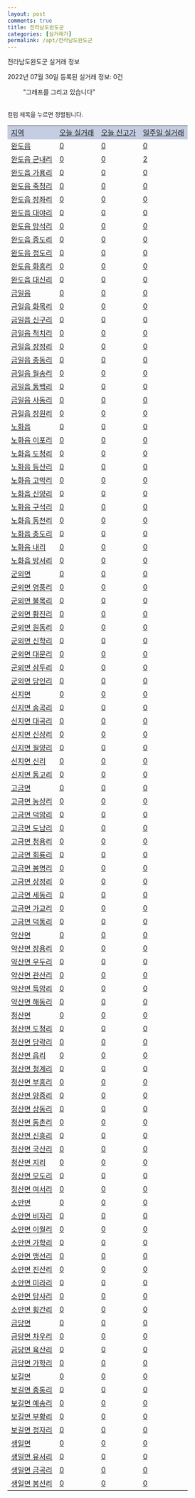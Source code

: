 ```yaml
---
layout: post
comments: true
title: 전라남도완도군
categories: [실거래가]
permalink: /apt/전라남도완도군
---
```


전라남도완도군 실거래 정보

2022년 07월 30일 등록된 실거래 정보: 0건

<!--<script async src="https://pagead2.googlesyndication.com/pagead/js/adsbygoogle.js?client=ca-pub-3485438051770037"
 crossorigin="anonymous"></script>-->

<script type="text/javascript">
  google.charts.load('current', {'packages':['corechart']});
  google.charts.setOnLoadCallback(drawChart);

  function drawChart() {
    var data = google.visualization.arrayToDataTable([['거래일', '매매', '전월세', '전매'], ['21-01', 0, 0, 1], ['21-02', 7, 2, 0], ['21-03', 1, 0, 0], ['21-04', 1, 0, 0], ['21-05', 1, 0, 0], ['21-06', 0, 1, 0], ['21-07', 3, 2, 0], ['21-08', 7, 1, 1], ['21-09', 6, 2, 2], ['21-10', 11, 1, 0], ['21-11', 6, 1, 1], ['21-12', 10, 0, 1], ['22-01', 2, 1, 1], ['22-02', 6, 2, 1], ['22-03', 7, 3, 0], ['22-04', 7, 2, 0], ['22-05', 5, 0, 0], ['22-06', 4, 3, 0], ['22-07', 4, 5, 0]]);

    var options = {
      title: '최근 1년간 유형별 거래량 추이',
      legend: { position: 'bottom' }
    };

    setTimeout(function() {
        var chart = new google.visualization.LineChart(document.getElementById('columnchart_material'));
        chart.draw(data, (options));
        document.getElementById('loading').style.display = 'none';
        var dayLabel = (new Date()).getDay();
        if (dayLabel < 2) {
            sorttable.innerSortFunction.apply(document.getElementById('week'), []);
            sorttable.innerSortFunction.apply(document.getElementById('week'), []);        
        }
        else {
            sorttable.innerSortFunction.apply(document.getElementById('today'), []);
            sorttable.innerSortFunction.apply(document.getElementById('today'), []);
        }
    }, 200);

  }
</script>

<div id="loading" style="z-index:20; display: block; margin-left: 35px">"그래프를 그리고 있습니다"</div>
<div id="columnchart_material" style="width: 95%; margin-left: -35px; display: block"></div>
<!--<div style="width: 95%; margin-left: -35px; display: block">
      <script async src="https://pagead2.googlesyndication.com/pagead/js/adsbygoogle.js?client=ca-pub-3485438051770037"
          crossorigin="anonymous"></script>
      <ins class="adsbygoogle"
          style="display:block"
          data-ad-format="fluid"
          data-ad-layout-key="-fb+5w+4e-db+86"
          data-ad-client="ca-pub-3485438051770037"
          data-ad-slot="1827090281"></ins>
      <script>
          (adsbygoogle = window.adsbygoogle || []).push({});
      </script>
</div>-->
<br>

<font size='small' style='font-size: small;'>컬럼 제목을 누르면 정렬됩니다.</font>
<table class="sortable">
  <tr style='background-color: rgba(114, 132, 186,0.4);'>
    <td id="region"><a href="#">지역</a></td>
    <td id="today"><a href="#">오늘 실거래</a></td>
    <td id="today_new"><a href="#">오늘 신고가</a></td>
    <td id="week"><a href="#">일주일 실거래</a></td>
  </tr>

  
  <tr class="item">
    <td><a href="전라남도완도군완도읍">완도읍</a></td>
    <td><a href="전라남도완도군완도읍">0</a></td>
    <td><a href="전라남도완도군완도읍">0</a></td>
    <td><a href="전라남도완도군완도읍">0</a></td>
  </tr>
    

  <tr class="item">
    <td><a href="전라남도완도군완도읍군내리">완도읍 군내리</a></td>
    <td><a href="전라남도완도군완도읍군내리">0</a></td>
    <td><a href="전라남도완도군완도읍군내리">0</a></td>
    <td><a href="전라남도완도군완도읍군내리">2</a></td>
  </tr>
    

  <tr class="item">
    <td><a href="전라남도완도군완도읍가용리">완도읍 가용리</a></td>
    <td><a href="전라남도완도군완도읍가용리">0</a></td>
    <td><a href="전라남도완도군완도읍가용리">0</a></td>
    <td><a href="전라남도완도군완도읍가용리">0</a></td>
  </tr>
    

  <tr class="item">
    <td><a href="전라남도완도군완도읍죽청리">완도읍 죽청리</a></td>
    <td><a href="전라남도완도군완도읍죽청리">0</a></td>
    <td><a href="전라남도완도군완도읍죽청리">0</a></td>
    <td><a href="전라남도완도군완도읍죽청리">0</a></td>
  </tr>
    

  <tr class="item">
    <td><a href="전라남도완도군완도읍장좌리">완도읍 장좌리</a></td>
    <td><a href="전라남도완도군완도읍장좌리">0</a></td>
    <td><a href="전라남도완도군완도읍장좌리">0</a></td>
    <td><a href="전라남도완도군완도읍장좌리">0</a></td>
  </tr>
    

  <tr class="item">
    <td><a href="전라남도완도군완도읍대야리">완도읍 대야리</a></td>
    <td><a href="전라남도완도군완도읍대야리">0</a></td>
    <td><a href="전라남도완도군완도읍대야리">0</a></td>
    <td><a href="전라남도완도군완도읍대야리">0</a></td>
  </tr>
    

  <tr class="item">
    <td><a href="전라남도완도군완도읍망석리">완도읍 망석리</a></td>
    <td><a href="전라남도완도군완도읍망석리">0</a></td>
    <td><a href="전라남도완도군완도읍망석리">0</a></td>
    <td><a href="전라남도완도군완도읍망석리">0</a></td>
  </tr>
    

  <tr class="item">
    <td><a href="전라남도완도군완도읍중도리">완도읍 중도리</a></td>
    <td><a href="전라남도완도군완도읍중도리">0</a></td>
    <td><a href="전라남도완도군완도읍중도리">0</a></td>
    <td><a href="전라남도완도군완도읍중도리">0</a></td>
  </tr>
    

  <tr class="item">
    <td><a href="전라남도완도군완도읍정도리">완도읍 정도리</a></td>
    <td><a href="전라남도완도군완도읍정도리">0</a></td>
    <td><a href="전라남도완도군완도읍정도리">0</a></td>
    <td><a href="전라남도완도군완도읍정도리">0</a></td>
  </tr>
    

  <tr class="item">
    <td><a href="전라남도완도군완도읍화흥리">완도읍 화흥리</a></td>
    <td><a href="전라남도완도군완도읍화흥리">0</a></td>
    <td><a href="전라남도완도군완도읍화흥리">0</a></td>
    <td><a href="전라남도완도군완도읍화흥리">0</a></td>
  </tr>
    

  <tr class="item">
    <td><a href="전라남도완도군완도읍대신리">완도읍 대신리</a></td>
    <td><a href="전라남도완도군완도읍대신리">0</a></td>
    <td><a href="전라남도완도군완도읍대신리">0</a></td>
    <td><a href="전라남도완도군완도읍대신리">0</a></td>
  </tr>
    

  <tr class="item">
    <td><a href="전라남도완도군금일읍">금일읍</a></td>
    <td><a href="전라남도완도군금일읍">0</a></td>
    <td><a href="전라남도완도군금일읍">0</a></td>
    <td><a href="전라남도완도군금일읍">0</a></td>
  </tr>
    

  <tr class="item">
    <td><a href="전라남도완도군금일읍화목리">금일읍 화목리</a></td>
    <td><a href="전라남도완도군금일읍화목리">0</a></td>
    <td><a href="전라남도완도군금일읍화목리">0</a></td>
    <td><a href="전라남도완도군금일읍화목리">0</a></td>
  </tr>
    

  <tr class="item">
    <td><a href="전라남도완도군금일읍신구리">금일읍 신구리</a></td>
    <td><a href="전라남도완도군금일읍신구리">0</a></td>
    <td><a href="전라남도완도군금일읍신구리">0</a></td>
    <td><a href="전라남도완도군금일읍신구리">0</a></td>
  </tr>
    

  <tr class="item">
    <td><a href="전라남도완도군금일읍척치리">금일읍 척치리</a></td>
    <td><a href="전라남도완도군금일읍척치리">0</a></td>
    <td><a href="전라남도완도군금일읍척치리">0</a></td>
    <td><a href="전라남도완도군금일읍척치리">0</a></td>
  </tr>
    

  <tr class="item">
    <td><a href="전라남도완도군금일읍장정리">금일읍 장정리</a></td>
    <td><a href="전라남도완도군금일읍장정리">0</a></td>
    <td><a href="전라남도완도군금일읍장정리">0</a></td>
    <td><a href="전라남도완도군금일읍장정리">0</a></td>
  </tr>
    

  <tr class="item">
    <td><a href="전라남도완도군금일읍충동리">금일읍 충동리</a></td>
    <td><a href="전라남도완도군금일읍충동리">0</a></td>
    <td><a href="전라남도완도군금일읍충동리">0</a></td>
    <td><a href="전라남도완도군금일읍충동리">0</a></td>
  </tr>
    

  <tr class="item">
    <td><a href="전라남도완도군금일읍월송리">금일읍 월송리</a></td>
    <td><a href="전라남도완도군금일읍월송리">0</a></td>
    <td><a href="전라남도완도군금일읍월송리">0</a></td>
    <td><a href="전라남도완도군금일읍월송리">0</a></td>
  </tr>
    

  <tr class="item">
    <td><a href="전라남도완도군금일읍동백리">금일읍 동백리</a></td>
    <td><a href="전라남도완도군금일읍동백리">0</a></td>
    <td><a href="전라남도완도군금일읍동백리">0</a></td>
    <td><a href="전라남도완도군금일읍동백리">0</a></td>
  </tr>
    

  <tr class="item">
    <td><a href="전라남도완도군금일읍사동리">금일읍 사동리</a></td>
    <td><a href="전라남도완도군금일읍사동리">0</a></td>
    <td><a href="전라남도완도군금일읍사동리">0</a></td>
    <td><a href="전라남도완도군금일읍사동리">0</a></td>
  </tr>
    

  <tr class="item">
    <td><a href="전라남도완도군금일읍장원리">금일읍 장원리</a></td>
    <td><a href="전라남도완도군금일읍장원리">0</a></td>
    <td><a href="전라남도완도군금일읍장원리">0</a></td>
    <td><a href="전라남도완도군금일읍장원리">0</a></td>
  </tr>
    

  <tr class="item">
    <td><a href="전라남도완도군노화읍">노화읍</a></td>
    <td><a href="전라남도완도군노화읍">0</a></td>
    <td><a href="전라남도완도군노화읍">0</a></td>
    <td><a href="전라남도완도군노화읍">0</a></td>
  </tr>
    

  <tr class="item">
    <td><a href="전라남도완도군노화읍이포리">노화읍 이포리</a></td>
    <td><a href="전라남도완도군노화읍이포리">0</a></td>
    <td><a href="전라남도완도군노화읍이포리">0</a></td>
    <td><a href="전라남도완도군노화읍이포리">0</a></td>
  </tr>
    

  <tr class="item">
    <td><a href="전라남도완도군노화읍도청리">노화읍 도청리</a></td>
    <td><a href="전라남도완도군노화읍도청리">0</a></td>
    <td><a href="전라남도완도군노화읍도청리">0</a></td>
    <td><a href="전라남도완도군노화읍도청리">0</a></td>
  </tr>
    

  <tr class="item">
    <td><a href="전라남도완도군노화읍등산리">노화읍 등산리</a></td>
    <td><a href="전라남도완도군노화읍등산리">0</a></td>
    <td><a href="전라남도완도군노화읍등산리">0</a></td>
    <td><a href="전라남도완도군노화읍등산리">0</a></td>
  </tr>
    

  <tr class="item">
    <td><a href="전라남도완도군노화읍고막리">노화읍 고막리</a></td>
    <td><a href="전라남도완도군노화읍고막리">0</a></td>
    <td><a href="전라남도완도군노화읍고막리">0</a></td>
    <td><a href="전라남도완도군노화읍고막리">0</a></td>
  </tr>
    

  <tr class="item">
    <td><a href="전라남도완도군노화읍신양리">노화읍 신양리</a></td>
    <td><a href="전라남도완도군노화읍신양리">0</a></td>
    <td><a href="전라남도완도군노화읍신양리">0</a></td>
    <td><a href="전라남도완도군노화읍신양리">0</a></td>
  </tr>
    

  <tr class="item">
    <td><a href="전라남도완도군노화읍구석리">노화읍 구석리</a></td>
    <td><a href="전라남도완도군노화읍구석리">0</a></td>
    <td><a href="전라남도완도군노화읍구석리">0</a></td>
    <td><a href="전라남도완도군노화읍구석리">0</a></td>
  </tr>
    

  <tr class="item">
    <td><a href="전라남도완도군노화읍동천리">노화읍 동천리</a></td>
    <td><a href="전라남도완도군노화읍동천리">0</a></td>
    <td><a href="전라남도완도군노화읍동천리">0</a></td>
    <td><a href="전라남도완도군노화읍동천리">0</a></td>
  </tr>
    

  <tr class="item">
    <td><a href="전라남도완도군노화읍충도리">노화읍 충도리</a></td>
    <td><a href="전라남도완도군노화읍충도리">0</a></td>
    <td><a href="전라남도완도군노화읍충도리">0</a></td>
    <td><a href="전라남도완도군노화읍충도리">0</a></td>
  </tr>
    

  <tr class="item">
    <td><a href="전라남도완도군노화읍내리">노화읍 내리</a></td>
    <td><a href="전라남도완도군노화읍내리">0</a></td>
    <td><a href="전라남도완도군노화읍내리">0</a></td>
    <td><a href="전라남도완도군노화읍내리">0</a></td>
  </tr>
    

  <tr class="item">
    <td><a href="전라남도완도군노화읍방서리">노화읍 방서리</a></td>
    <td><a href="전라남도완도군노화읍방서리">0</a></td>
    <td><a href="전라남도완도군노화읍방서리">0</a></td>
    <td><a href="전라남도완도군노화읍방서리">0</a></td>
  </tr>
    

  <tr class="item">
    <td><a href="전라남도완도군군외면">군외면</a></td>
    <td><a href="전라남도완도군군외면">0</a></td>
    <td><a href="전라남도완도군군외면">0</a></td>
    <td><a href="전라남도완도군군외면">0</a></td>
  </tr>
    

  <tr class="item">
    <td><a href="전라남도완도군군외면영풍리">군외면 영풍리</a></td>
    <td><a href="전라남도완도군군외면영풍리">0</a></td>
    <td><a href="전라남도완도군군외면영풍리">0</a></td>
    <td><a href="전라남도완도군군외면영풍리">0</a></td>
  </tr>
    

  <tr class="item">
    <td><a href="전라남도완도군군외면불목리">군외면 불목리</a></td>
    <td><a href="전라남도완도군군외면불목리">0</a></td>
    <td><a href="전라남도완도군군외면불목리">0</a></td>
    <td><a href="전라남도완도군군외면불목리">0</a></td>
  </tr>
    

  <tr class="item">
    <td><a href="전라남도완도군군외면황진리">군외면 황진리</a></td>
    <td><a href="전라남도완도군군외면황진리">0</a></td>
    <td><a href="전라남도완도군군외면황진리">0</a></td>
    <td><a href="전라남도완도군군외면황진리">0</a></td>
  </tr>
    

  <tr class="item">
    <td><a href="전라남도완도군군외면원동리">군외면 원동리</a></td>
    <td><a href="전라남도완도군군외면원동리">0</a></td>
    <td><a href="전라남도완도군군외면원동리">0</a></td>
    <td><a href="전라남도완도군군외면원동리">0</a></td>
  </tr>
    

  <tr class="item">
    <td><a href="전라남도완도군군외면신학리">군외면 신학리</a></td>
    <td><a href="전라남도완도군군외면신학리">0</a></td>
    <td><a href="전라남도완도군군외면신학리">0</a></td>
    <td><a href="전라남도완도군군외면신학리">0</a></td>
  </tr>
    

  <tr class="item">
    <td><a href="전라남도완도군군외면대문리">군외면 대문리</a></td>
    <td><a href="전라남도완도군군외면대문리">0</a></td>
    <td><a href="전라남도완도군군외면대문리">0</a></td>
    <td><a href="전라남도완도군군외면대문리">0</a></td>
  </tr>
    

  <tr class="item">
    <td><a href="전라남도완도군군외면삼두리">군외면 삼두리</a></td>
    <td><a href="전라남도완도군군외면삼두리">0</a></td>
    <td><a href="전라남도완도군군외면삼두리">0</a></td>
    <td><a href="전라남도완도군군외면삼두리">0</a></td>
  </tr>
    

  <tr class="item">
    <td><a href="전라남도완도군군외면당인리">군외면 당인리</a></td>
    <td><a href="전라남도완도군군외면당인리">0</a></td>
    <td><a href="전라남도완도군군외면당인리">0</a></td>
    <td><a href="전라남도완도군군외면당인리">0</a></td>
  </tr>
    

  <tr class="item">
    <td><a href="전라남도완도군신지면">신지면</a></td>
    <td><a href="전라남도완도군신지면">0</a></td>
    <td><a href="전라남도완도군신지면">0</a></td>
    <td><a href="전라남도완도군신지면">0</a></td>
  </tr>
    

  <tr class="item">
    <td><a href="전라남도완도군신지면송곡리">신지면 송곡리</a></td>
    <td><a href="전라남도완도군신지면송곡리">0</a></td>
    <td><a href="전라남도완도군신지면송곡리">0</a></td>
    <td><a href="전라남도완도군신지면송곡리">0</a></td>
  </tr>
    

  <tr class="item">
    <td><a href="전라남도완도군신지면대곡리">신지면 대곡리</a></td>
    <td><a href="전라남도완도군신지면대곡리">0</a></td>
    <td><a href="전라남도완도군신지면대곡리">0</a></td>
    <td><a href="전라남도완도군신지면대곡리">0</a></td>
  </tr>
    

  <tr class="item">
    <td><a href="전라남도완도군신지면신상리">신지면 신상리</a></td>
    <td><a href="전라남도완도군신지면신상리">0</a></td>
    <td><a href="전라남도완도군신지면신상리">0</a></td>
    <td><a href="전라남도완도군신지면신상리">0</a></td>
  </tr>
    

  <tr class="item">
    <td><a href="전라남도완도군신지면월양리">신지면 월양리</a></td>
    <td><a href="전라남도완도군신지면월양리">0</a></td>
    <td><a href="전라남도완도군신지면월양리">0</a></td>
    <td><a href="전라남도완도군신지면월양리">0</a></td>
  </tr>
    

  <tr class="item">
    <td><a href="전라남도완도군신지면신리">신지면 신리</a></td>
    <td><a href="전라남도완도군신지면신리">0</a></td>
    <td><a href="전라남도완도군신지면신리">0</a></td>
    <td><a href="전라남도완도군신지면신리">0</a></td>
  </tr>
    

  <tr class="item">
    <td><a href="전라남도완도군신지면동고리">신지면 동고리</a></td>
    <td><a href="전라남도완도군신지면동고리">0</a></td>
    <td><a href="전라남도완도군신지면동고리">0</a></td>
    <td><a href="전라남도완도군신지면동고리">0</a></td>
  </tr>
    

  <tr class="item">
    <td><a href="전라남도완도군고금면">고금면</a></td>
    <td><a href="전라남도완도군고금면">0</a></td>
    <td><a href="전라남도완도군고금면">0</a></td>
    <td><a href="전라남도완도군고금면">0</a></td>
  </tr>
    

  <tr class="item">
    <td><a href="전라남도완도군고금면농상리">고금면 농상리</a></td>
    <td><a href="전라남도완도군고금면농상리">0</a></td>
    <td><a href="전라남도완도군고금면농상리">0</a></td>
    <td><a href="전라남도완도군고금면농상리">0</a></td>
  </tr>
    

  <tr class="item">
    <td><a href="전라남도완도군고금면덕암리">고금면 덕암리</a></td>
    <td><a href="전라남도완도군고금면덕암리">0</a></td>
    <td><a href="전라남도완도군고금면덕암리">0</a></td>
    <td><a href="전라남도완도군고금면덕암리">0</a></td>
  </tr>
    

  <tr class="item">
    <td><a href="전라남도완도군고금면도남리">고금면 도남리</a></td>
    <td><a href="전라남도완도군고금면도남리">0</a></td>
    <td><a href="전라남도완도군고금면도남리">0</a></td>
    <td><a href="전라남도완도군고금면도남리">0</a></td>
  </tr>
    

  <tr class="item">
    <td><a href="전라남도완도군고금면청용리">고금면 청용리</a></td>
    <td><a href="전라남도완도군고금면청용리">0</a></td>
    <td><a href="전라남도완도군고금면청용리">0</a></td>
    <td><a href="전라남도완도군고금면청용리">0</a></td>
  </tr>
    

  <tr class="item">
    <td><a href="전라남도완도군고금면회룡리">고금면 회룡리</a></td>
    <td><a href="전라남도완도군고금면회룡리">0</a></td>
    <td><a href="전라남도완도군고금면회룡리">0</a></td>
    <td><a href="전라남도완도군고금면회룡리">0</a></td>
  </tr>
    

  <tr class="item">
    <td><a href="전라남도완도군고금면봉명리">고금면 봉명리</a></td>
    <td><a href="전라남도완도군고금면봉명리">0</a></td>
    <td><a href="전라남도완도군고금면봉명리">0</a></td>
    <td><a href="전라남도완도군고금면봉명리">0</a></td>
  </tr>
    

  <tr class="item">
    <td><a href="전라남도완도군고금면상정리">고금면 상정리</a></td>
    <td><a href="전라남도완도군고금면상정리">0</a></td>
    <td><a href="전라남도완도군고금면상정리">0</a></td>
    <td><a href="전라남도완도군고금면상정리">0</a></td>
  </tr>
    

  <tr class="item">
    <td><a href="전라남도완도군고금면세동리">고금면 세동리</a></td>
    <td><a href="전라남도완도군고금면세동리">0</a></td>
    <td><a href="전라남도완도군고금면세동리">0</a></td>
    <td><a href="전라남도완도군고금면세동리">0</a></td>
  </tr>
    

  <tr class="item">
    <td><a href="전라남도완도군고금면가교리">고금면 가교리</a></td>
    <td><a href="전라남도완도군고금면가교리">0</a></td>
    <td><a href="전라남도완도군고금면가교리">0</a></td>
    <td><a href="전라남도완도군고금면가교리">0</a></td>
  </tr>
    

  <tr class="item">
    <td><a href="전라남도완도군고금면덕동리">고금면 덕동리</a></td>
    <td><a href="전라남도완도군고금면덕동리">0</a></td>
    <td><a href="전라남도완도군고금면덕동리">0</a></td>
    <td><a href="전라남도완도군고금면덕동리">0</a></td>
  </tr>
    

  <tr class="item">
    <td><a href="전라남도완도군약산면">약산면</a></td>
    <td><a href="전라남도완도군약산면">0</a></td>
    <td><a href="전라남도완도군약산면">0</a></td>
    <td><a href="전라남도완도군약산면">0</a></td>
  </tr>
    

  <tr class="item">
    <td><a href="전라남도완도군약산면장용리">약산면 장용리</a></td>
    <td><a href="전라남도완도군약산면장용리">0</a></td>
    <td><a href="전라남도완도군약산면장용리">0</a></td>
    <td><a href="전라남도완도군약산면장용리">0</a></td>
  </tr>
    

  <tr class="item">
    <td><a href="전라남도완도군약산면우두리">약산면 우두리</a></td>
    <td><a href="전라남도완도군약산면우두리">0</a></td>
    <td><a href="전라남도완도군약산면우두리">0</a></td>
    <td><a href="전라남도완도군약산면우두리">0</a></td>
  </tr>
    

  <tr class="item">
    <td><a href="전라남도완도군약산면관산리">약산면 관산리</a></td>
    <td><a href="전라남도완도군약산면관산리">0</a></td>
    <td><a href="전라남도완도군약산면관산리">0</a></td>
    <td><a href="전라남도완도군약산면관산리">0</a></td>
  </tr>
    

  <tr class="item">
    <td><a href="전라남도완도군약산면득암리">약산면 득암리</a></td>
    <td><a href="전라남도완도군약산면득암리">0</a></td>
    <td><a href="전라남도완도군약산면득암리">0</a></td>
    <td><a href="전라남도완도군약산면득암리">0</a></td>
  </tr>
    

  <tr class="item">
    <td><a href="전라남도완도군약산면해동리">약산면 해동리</a></td>
    <td><a href="전라남도완도군약산면해동리">0</a></td>
    <td><a href="전라남도완도군약산면해동리">0</a></td>
    <td><a href="전라남도완도군약산면해동리">0</a></td>
  </tr>
    

  <tr class="item">
    <td><a href="전라남도완도군청산면">청산면</a></td>
    <td><a href="전라남도완도군청산면">0</a></td>
    <td><a href="전라남도완도군청산면">0</a></td>
    <td><a href="전라남도완도군청산면">0</a></td>
  </tr>
    

  <tr class="item">
    <td><a href="전라남도완도군청산면도청리">청산면 도청리</a></td>
    <td><a href="전라남도완도군청산면도청리">0</a></td>
    <td><a href="전라남도완도군청산면도청리">0</a></td>
    <td><a href="전라남도완도군청산면도청리">0</a></td>
  </tr>
    

  <tr class="item">
    <td><a href="전라남도완도군청산면당락리">청산면 당락리</a></td>
    <td><a href="전라남도완도군청산면당락리">0</a></td>
    <td><a href="전라남도완도군청산면당락리">0</a></td>
    <td><a href="전라남도완도군청산면당락리">0</a></td>
  </tr>
    

  <tr class="item">
    <td><a href="전라남도완도군청산면읍리">청산면 읍리</a></td>
    <td><a href="전라남도완도군청산면읍리">0</a></td>
    <td><a href="전라남도완도군청산면읍리">0</a></td>
    <td><a href="전라남도완도군청산면읍리">0</a></td>
  </tr>
    

  <tr class="item">
    <td><a href="전라남도완도군청산면청계리">청산면 청계리</a></td>
    <td><a href="전라남도완도군청산면청계리">0</a></td>
    <td><a href="전라남도완도군청산면청계리">0</a></td>
    <td><a href="전라남도완도군청산면청계리">0</a></td>
  </tr>
    

  <tr class="item">
    <td><a href="전라남도완도군청산면부흥리">청산면 부흥리</a></td>
    <td><a href="전라남도완도군청산면부흥리">0</a></td>
    <td><a href="전라남도완도군청산면부흥리">0</a></td>
    <td><a href="전라남도완도군청산면부흥리">0</a></td>
  </tr>
    

  <tr class="item">
    <td><a href="전라남도완도군청산면양중리">청산면 양중리</a></td>
    <td><a href="전라남도완도군청산면양중리">0</a></td>
    <td><a href="전라남도완도군청산면양중리">0</a></td>
    <td><a href="전라남도완도군청산면양중리">0</a></td>
  </tr>
    

  <tr class="item">
    <td><a href="전라남도완도군청산면상동리">청산면 상동리</a></td>
    <td><a href="전라남도완도군청산면상동리">0</a></td>
    <td><a href="전라남도완도군청산면상동리">0</a></td>
    <td><a href="전라남도완도군청산면상동리">0</a></td>
  </tr>
    

  <tr class="item">
    <td><a href="전라남도완도군청산면동촌리">청산면 동촌리</a></td>
    <td><a href="전라남도완도군청산면동촌리">0</a></td>
    <td><a href="전라남도완도군청산면동촌리">0</a></td>
    <td><a href="전라남도완도군청산면동촌리">0</a></td>
  </tr>
    

  <tr class="item">
    <td><a href="전라남도완도군청산면신흥리">청산면 신흥리</a></td>
    <td><a href="전라남도완도군청산면신흥리">0</a></td>
    <td><a href="전라남도완도군청산면신흥리">0</a></td>
    <td><a href="전라남도완도군청산면신흥리">0</a></td>
  </tr>
    

  <tr class="item">
    <td><a href="전라남도완도군청산면국산리">청산면 국산리</a></td>
    <td><a href="전라남도완도군청산면국산리">0</a></td>
    <td><a href="전라남도완도군청산면국산리">0</a></td>
    <td><a href="전라남도완도군청산면국산리">0</a></td>
  </tr>
    

  <tr class="item">
    <td><a href="전라남도완도군청산면지리">청산면 지리</a></td>
    <td><a href="전라남도완도군청산면지리">0</a></td>
    <td><a href="전라남도완도군청산면지리">0</a></td>
    <td><a href="전라남도완도군청산면지리">0</a></td>
  </tr>
    

  <tr class="item">
    <td><a href="전라남도완도군청산면모도리">청산면 모도리</a></td>
    <td><a href="전라남도완도군청산면모도리">0</a></td>
    <td><a href="전라남도완도군청산면모도리">0</a></td>
    <td><a href="전라남도완도군청산면모도리">0</a></td>
  </tr>
    

  <tr class="item">
    <td><a href="전라남도완도군청산면여서리">청산면 여서리</a></td>
    <td><a href="전라남도완도군청산면여서리">0</a></td>
    <td><a href="전라남도완도군청산면여서리">0</a></td>
    <td><a href="전라남도완도군청산면여서리">0</a></td>
  </tr>
    

  <tr class="item">
    <td><a href="전라남도완도군소안면">소안면</a></td>
    <td><a href="전라남도완도군소안면">0</a></td>
    <td><a href="전라남도완도군소안면">0</a></td>
    <td><a href="전라남도완도군소안면">0</a></td>
  </tr>
    

  <tr class="item">
    <td><a href="전라남도완도군소안면비자리">소안면 비자리</a></td>
    <td><a href="전라남도완도군소안면비자리">0</a></td>
    <td><a href="전라남도완도군소안면비자리">0</a></td>
    <td><a href="전라남도완도군소안면비자리">0</a></td>
  </tr>
    

  <tr class="item">
    <td><a href="전라남도완도군소안면이월리">소안면 이월리</a></td>
    <td><a href="전라남도완도군소안면이월리">0</a></td>
    <td><a href="전라남도완도군소안면이월리">0</a></td>
    <td><a href="전라남도완도군소안면이월리">0</a></td>
  </tr>
    

  <tr class="item">
    <td><a href="전라남도완도군소안면가학리">소안면 가학리</a></td>
    <td><a href="전라남도완도군소안면가학리">0</a></td>
    <td><a href="전라남도완도군소안면가학리">0</a></td>
    <td><a href="전라남도완도군소안면가학리">0</a></td>
  </tr>
    

  <tr class="item">
    <td><a href="전라남도완도군소안면맹선리">소안면 맹선리</a></td>
    <td><a href="전라남도완도군소안면맹선리">0</a></td>
    <td><a href="전라남도완도군소안면맹선리">0</a></td>
    <td><a href="전라남도완도군소안면맹선리">0</a></td>
  </tr>
    

  <tr class="item">
    <td><a href="전라남도완도군소안면진산리">소안면 진산리</a></td>
    <td><a href="전라남도완도군소안면진산리">0</a></td>
    <td><a href="전라남도완도군소안면진산리">0</a></td>
    <td><a href="전라남도완도군소안면진산리">0</a></td>
  </tr>
    

  <tr class="item">
    <td><a href="전라남도완도군소안면미라리">소안면 미라리</a></td>
    <td><a href="전라남도완도군소안면미라리">0</a></td>
    <td><a href="전라남도완도군소안면미라리">0</a></td>
    <td><a href="전라남도완도군소안면미라리">0</a></td>
  </tr>
    

  <tr class="item">
    <td><a href="전라남도완도군소안면당사리">소안면 당사리</a></td>
    <td><a href="전라남도완도군소안면당사리">0</a></td>
    <td><a href="전라남도완도군소안면당사리">0</a></td>
    <td><a href="전라남도완도군소안면당사리">0</a></td>
  </tr>
    

  <tr class="item">
    <td><a href="전라남도완도군소안면횡간리">소안면 횡간리</a></td>
    <td><a href="전라남도완도군소안면횡간리">0</a></td>
    <td><a href="전라남도완도군소안면횡간리">0</a></td>
    <td><a href="전라남도완도군소안면횡간리">0</a></td>
  </tr>
    

  <tr class="item">
    <td><a href="전라남도완도군금당면">금당면</a></td>
    <td><a href="전라남도완도군금당면">0</a></td>
    <td><a href="전라남도완도군금당면">0</a></td>
    <td><a href="전라남도완도군금당면">0</a></td>
  </tr>
    

  <tr class="item">
    <td><a href="전라남도완도군금당면차우리">금당면 차우리</a></td>
    <td><a href="전라남도완도군금당면차우리">0</a></td>
    <td><a href="전라남도완도군금당면차우리">0</a></td>
    <td><a href="전라남도완도군금당면차우리">0</a></td>
  </tr>
    

  <tr class="item">
    <td><a href="전라남도완도군금당면육산리">금당면 육산리</a></td>
    <td><a href="전라남도완도군금당면육산리">0</a></td>
    <td><a href="전라남도완도군금당면육산리">0</a></td>
    <td><a href="전라남도완도군금당면육산리">0</a></td>
  </tr>
    

  <tr class="item">
    <td><a href="전라남도완도군금당면가학리">금당면 가학리</a></td>
    <td><a href="전라남도완도군금당면가학리">0</a></td>
    <td><a href="전라남도완도군금당면가학리">0</a></td>
    <td><a href="전라남도완도군금당면가학리">0</a></td>
  </tr>
    

  <tr class="item">
    <td><a href="전라남도완도군보길면">보길면</a></td>
    <td><a href="전라남도완도군보길면">0</a></td>
    <td><a href="전라남도완도군보길면">0</a></td>
    <td><a href="전라남도완도군보길면">0</a></td>
  </tr>
    

  <tr class="item">
    <td><a href="전라남도완도군보길면중통리">보길면 중통리</a></td>
    <td><a href="전라남도완도군보길면중통리">0</a></td>
    <td><a href="전라남도완도군보길면중통리">0</a></td>
    <td><a href="전라남도완도군보길면중통리">0</a></td>
  </tr>
    

  <tr class="item">
    <td><a href="전라남도완도군보길면예송리">보길면 예송리</a></td>
    <td><a href="전라남도완도군보길면예송리">0</a></td>
    <td><a href="전라남도완도군보길면예송리">0</a></td>
    <td><a href="전라남도완도군보길면예송리">0</a></td>
  </tr>
    

  <tr class="item">
    <td><a href="전라남도완도군보길면부황리">보길면 부황리</a></td>
    <td><a href="전라남도완도군보길면부황리">0</a></td>
    <td><a href="전라남도완도군보길면부황리">0</a></td>
    <td><a href="전라남도완도군보길면부황리">0</a></td>
  </tr>
    

  <tr class="item">
    <td><a href="전라남도완도군보길면정자리">보길면 정자리</a></td>
    <td><a href="전라남도완도군보길면정자리">0</a></td>
    <td><a href="전라남도완도군보길면정자리">0</a></td>
    <td><a href="전라남도완도군보길면정자리">0</a></td>
  </tr>
    

  <tr class="item">
    <td><a href="전라남도완도군생일면">생일면</a></td>
    <td><a href="전라남도완도군생일면">0</a></td>
    <td><a href="전라남도완도군생일면">0</a></td>
    <td><a href="전라남도완도군생일면">0</a></td>
  </tr>
    

  <tr class="item">
    <td><a href="전라남도완도군생일면유서리">생일면 유서리</a></td>
    <td><a href="전라남도완도군생일면유서리">0</a></td>
    <td><a href="전라남도완도군생일면유서리">0</a></td>
    <td><a href="전라남도완도군생일면유서리">0</a></td>
  </tr>
    

  <tr class="item">
    <td><a href="전라남도완도군생일면금곡리">생일면 금곡리</a></td>
    <td><a href="전라남도완도군생일면금곡리">0</a></td>
    <td><a href="전라남도완도군생일면금곡리">0</a></td>
    <td><a href="전라남도완도군생일면금곡리">0</a></td>
  </tr>
    

  <tr class="item">
    <td><a href="전라남도완도군생일면봉선리">생일면 봉선리</a></td>
    <td><a href="전라남도완도군생일면봉선리">0</a></td>
    <td><a href="전라남도완도군생일면봉선리">0</a></td>
    <td><a href="전라남도완도군생일면봉선리">0</a></td>
  </tr>
    


</table>


    